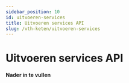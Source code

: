 ```yaml
---
sidebar_position: 10
id: uitvoeren-services
title: Uitvoeren services API
slug: /vth-keten/uitvoeren-services
---
```


# Uitvoeren services API

__________Nader in te vullen__________
